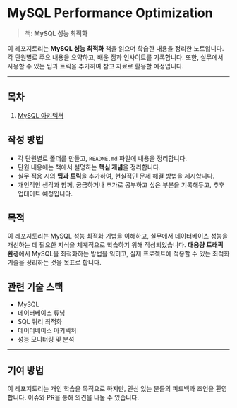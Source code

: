 # MySQL Performance Optimization

> 책: **MySQL 성능 최적화**

이 레포지토리는 **MySQL 성능 최적화** 책을 읽으며 학습한 내용을 정리한 노트입니다. 각 단원별로 주요 내용을 요약하고, 배운 점과 인사이트를 기록합니다. 또한, 실무에서 사용할 수 있는 팁과 트릭을 추가하여 참고 자료로 활용할 예정입니다.

---

## 목차
1. [MySQL 아키텍쳐](chapter1/README.md)


## 작성 방법
- 각 단원별로 폴더를 만들고, `README.md` 파일에 내용을 정리합니다.
- 단원 내용에는 책에서 설명하는 **핵심 개념**을 정리합니다.
- 실무 적용 시의 **팁과 트릭**을 추가하여, 현실적인 문제 해결 방법을 제시합니다.
- 개인적인 생각과 함께, 궁금하거나 추가로 공부하고 싶은 부분을 기록해두고, 추후 업데이트 예정입니다.

## 목적
이 레포지토리는 MySQL 성능 최적화 기법을 이해하고, 실무에서 데이터베이스 성능을 개선하는 데 필요한 지식을 체계적으로 학습하기 위해 작성되었습니다. 
**대용량 트래픽 환경**에서 MySQL을 최적화하는 방법을 익히고, 실제 프로젝트에 적용할 수 있는 최적화 기술을 정리하는 것을 목표로 합니다.

## 관련 기술 스택
- MySQL
- 데이터베이스 튜닝
- SQL 쿼리 최적화
- 데이터베이스 아키텍처
- 성능 모니터링 및 분석

---

## 기여 방법
이 레포지토리는 개인 학습을 목적으로 하지만, 관심 있는 분들의 피드백과 조언을 환영합니다. 이슈와 PR을 통해 의견을 나눌 수 있습니다.
